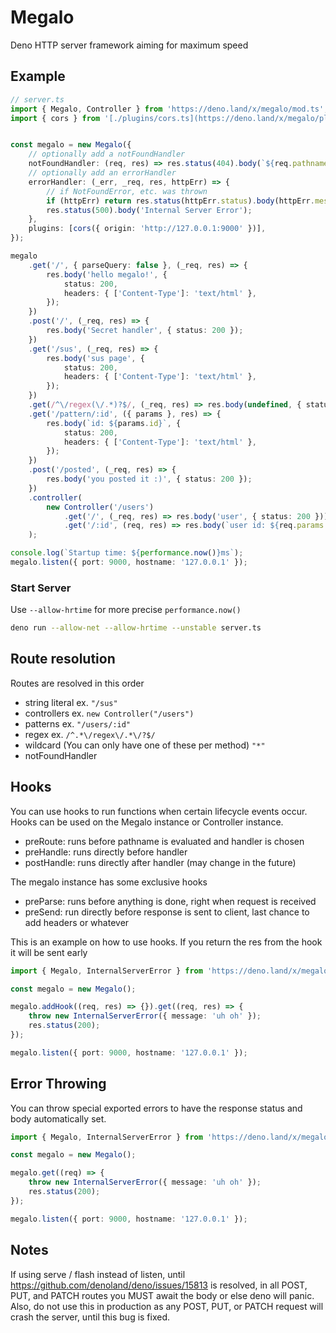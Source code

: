 # Megalo
Deno HTTP server framework aiming for maximum speed

## Example
```ts
// server.ts
import { Megalo, Controller } from 'https://deno.land/x/megalo/mod.ts';
import { cors } from '[./plugins/cors.ts](https://deno.land/x/megalo/plugins/cors.ts)';


const megalo = new Megalo({
	// optionally add a notFoundHandler
	notFoundHandler: (req, res) => res.status(404).body(`${req.pathname} not found :(`),
	// optionally add an errorHandler
	errorHandler: (_err, _req, res, httpErr) => {
		// if NotFoundError, etc. was thrown
		if (httpErr) return res.status(httpErr.status).body(httpErr.message);
		res.status(500).body('Internal Server Error');
	},
	plugins: [cors({ origin: 'http://127.0.0.1:9000' })],
});

megalo
	.get('/', { parseQuery: false }, (_req, res) => {
		res.body('hello megalo!', {
			status: 200,
			headers: { ['Content-Type']: 'text/html' },
		});
	})
	.post('/', (_req, res) => {
		res.body('Secret handler', { status: 200 });
	})
	.get('/sus', (_req, res) => {
		res.body('sus page', {
			status: 200,
			headers: { ['Content-Type']: 'text/html' },
		});
	})
	.get(/^\/regex(\/.*)?$/, (_req, res) => res.body(undefined, { status: 200 }))
	.get('/pattern/:id', ({ params }, res) => {
		res.body(`id: ${params.id}`, {
			status: 200,
			headers: { ['Content-Type']: 'text/html' },
		});
	})
	.post('/posted', (_req, res) => {
		res.body('you posted it :)', { status: 200 });
	})
	.controller(
		new Controller('/users')
			.get('/', (_req, res) => res.body('user', { status: 200 }))
			.get('/:id', (req, res) => res.body(`user id: ${req.params.id}`, { status: 200 }))
	);

console.log(`Startup time: ${performance.now()}ms`);
megalo.listen({ port: 9000, hostname: '127.0.0.1' });
```

### Start Server
Use `--allow-hrtime` for more precise `performance.now()`
```bash
deno run --allow-net --allow-hrtime --unstable server.ts
```

## Route resolution

Routes are resolved in this order
- string literal ex. `"/sus"`
- controllers ex. `new Controller("/users")`
- patterns ex. `"/users/:id"`
- regex ex. `/^.*\/regex\/.*\/?$/`
- wildcard (You can only have one of these per method) `"*"`
- notFoundHandler

## Hooks

You can use hooks to run functions when certain lifecycle events occur. Hooks can be used on the Megalo instance or Controller instance.

- preRoute: runs before pathname is evaluated and handler is chosen
- preHandle: runs directly before handler
- postHandle: runs directly after handler (may change in the future)

The megalo instance has some exclusive hooks

- preParse: runs before anything is done, right when request is received
- preSend: run directly before response is sent to client, last chance to add headers or whatever

This is an example on how to use hooks. If you return the res from the hook it will be sent early
```ts
import { Megalo, InternalServerError } from 'https://deno.land/x/megalo/mod.ts';

const megalo = new Megalo();

megalo.addHook((req, res) => {}).get((req, res) => {
    throw new InternalServerError({ message: 'uh oh' });
    res.status(200);
});

megalo.listen({ port: 9000, hostname: '127.0.0.1' });
```

## Error Throwing

You can throw special exported errors to have the response status and body automatically set.
```ts
import { Megalo, InternalServerError } from 'https://deno.land/x/megalo/mod.ts';

const megalo = new Megalo();

megalo.get((req) => {
    throw new InternalServerError({ message: 'uh oh' });
    res.status(200);
});

megalo.listen({ port: 9000, hostname: '127.0.0.1' });
```

## Notes

If using serve / flash instead of listen, until https://github.com/denoland/deno/issues/15813 is resolved, in all POST, PUT, and PATCH routes you MUST await the body or else deno will panic. Also, do not use this in production as any POST, PUT, or PATCH request will crash the server, until this bug is fixed.
